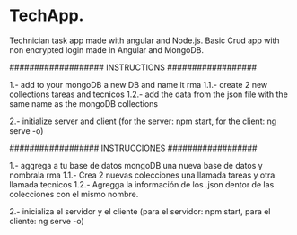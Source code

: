 # TechApp.
Technician task app made with angular and Node.js.
Basic Crud app with non encrypted login made in Angular and MongoDB.




###################  INSTRUCTIONS ##################

1.- add to your mongoDB a new DB and name it rma
  1.1.- create 2 new collections tareas and tecnicos
  1.2.- add the data from the json file with the same name as the mongoDB collections

2.- initialize server and client (for the server: npm start, for the client: ng serve -o)

################## INSTRUCCIONES ##################

1.- aggrega a tu base de datos mongoDB una nueva base de datos y nombrala rma
  1.1.- Crea 2 nuevas colecciones una llamada tareas y otra llamada tecnicos
  1.2.- Agregga la información de los .json dentor de las colecciones con el mismo nombre.

2.- inicializa el servidor y el cliente (para el servidor: npm start, para el cliente: ng serve -o)
